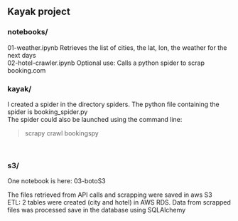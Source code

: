 ## Kayak project

### notebooks/

01-weather.ipynb Retrieves the list of cities, the lat, lon, the weather for the next days<br>
02-hotel-crawler.ipynb Optional use: Calls a python spider to scrap booking.com

### kayak/

I created a spider in the directory spiders.  The python file containing the spider is booking_spider.py<br>
The spider could also be launched using the command line: <br>

> scrapy crawl bookingspy
<br>

### s3/
One notebook is here: 03-botoS3

The files retrieved from API calls and scrapping were saved in aws S3<br>
ETL: 2 tables were created (city and hotel) in AWS RDS.  Data from scrapped files was processed save in the database using SQLAlchemy
